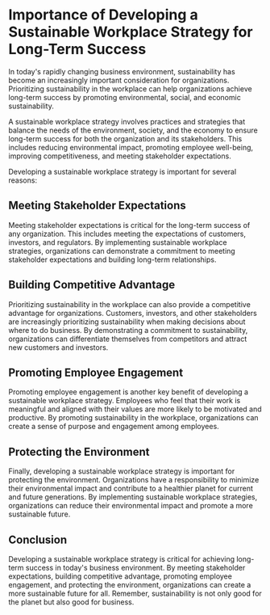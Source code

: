 Importance of Developing a Sustainable Workplace Strategy for Long-Term Success
=============================================================================================

In today's rapidly changing business environment, sustainability has become an increasingly important consideration for organizations. Prioritizing sustainability in the workplace can help organizations achieve long-term success by promoting environmental, social, and economic sustainability.

A sustainable workplace strategy involves practices and strategies that balance the needs of the environment, society, and the economy to ensure long-term success for both the organization and its stakeholders. This includes reducing environmental impact, promoting employee well-being, improving competitiveness, and meeting stakeholder expectations.

Developing a sustainable workplace strategy is important for several reasons:

Meeting Stakeholder Expectations
--------------------------------

Meeting stakeholder expectations is critical for the long-term success of any organization. This includes meeting the expectations of customers, investors, and regulators. By implementing sustainable workplace strategies, organizations can demonstrate a commitment to meeting stakeholder expectations and building long-term relationships.

Building Competitive Advantage
------------------------------

Prioritizing sustainability in the workplace can also provide a competitive advantage for organizations. Customers, investors, and other stakeholders are increasingly prioritizing sustainability when making decisions about where to do business. By demonstrating a commitment to sustainability, organizations can differentiate themselves from competitors and attract new customers and investors.

Promoting Employee Engagement
-----------------------------

Promoting employee engagement is another key benefit of developing a sustainable workplace strategy. Employees who feel that their work is meaningful and aligned with their values are more likely to be motivated and productive. By promoting sustainability in the workplace, organizations can create a sense of purpose and engagement among employees.

Protecting the Environment
--------------------------

Finally, developing a sustainable workplace strategy is important for protecting the environment. Organizations have a responsibility to minimize their environmental impact and contribute to a healthier planet for current and future generations. By implementing sustainable workplace strategies, organizations can reduce their environmental impact and promote a more sustainable future.

Conclusion
----------

Developing a sustainable workplace strategy is critical for achieving long-term success in today's business environment. By meeting stakeholder expectations, building competitive advantage, promoting employee engagement, and protecting the environment, organizations can create a more sustainable future for all. Remember, sustainability is not only good for the planet but also good for business.
